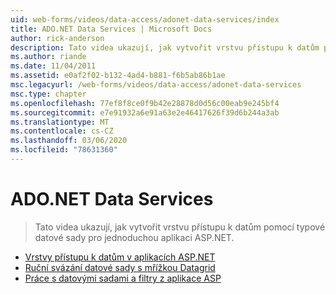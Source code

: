 ```yaml
---
uid: web-forms/videos/data-access/adonet-data-services/index
title: ADO.NET Data Services | Microsoft Docs
author: rick-anderson
description: Tato videa ukazují, jak vytvořit vrstvu přístupu k datům pomocí typové datové sady pro jednoduchou aplikaci ASP.NET.
ms.author: riande
ms.date: 11/04/2011
ms.assetid: e0af2f02-b132-4ad4-b881-f6b5ab86b1ae
msc.legacyurl: /web-forms/videos/data-access/adonet-data-services
msc.type: chapter
ms.openlocfilehash: 77ef8f8ce0f9b42e28878d0d56c00eab9e245bf4
ms.sourcegitcommit: e7e91932a6e91a63e2e46417626f39d6b244a3ab
ms.translationtype: MT
ms.contentlocale: cs-CZ
ms.lasthandoff: 03/06/2020
ms.locfileid: "78631360"
---
```

# <a name="adonet-data-services"></a>ADO.NET Data Services

> Tato videa ukazují, jak vytvořit vrstvu přístupu k datům pomocí typové datové sady pro jednoduchou aplikaci ASP.NET.

- [Vrstvy přístupu k datům v aplikacích ASP.NET](data-access-layers-in-aspnet-applications.md)
- [Ruční svázání datové sady s mřížkou Datagrid](how-to-manually-bind-a-dataset-to-a-datagrid.md)
- [Práce s datovými sadami a filtry z aplikace ASP](how-to-work-with-datasets-and-filters-from-an-asp-application.md)
